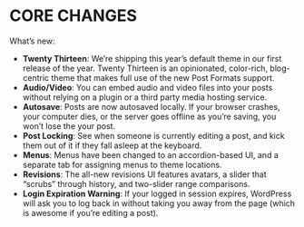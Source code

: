 # CORE CHANGES

What’s new:

- **Twenty Thirteen**: We’re shipping this year’s default theme in our first release of the year. Twenty Thirteen is an opinionated, color-rich, blog-centric theme that makes full use of the new Post Formats support.
- **Audio/Video**: You can embed audio and video files into your posts without relying on a plugin or a third party media hosting service.
- **Autosave**:  Posts are now autosaved locally. If your browser crashes, your computer dies, or the server goes offline as you’re saving, you won’t lose the your post.
- **Post Locking**:  See when someone is currently editing a post, and kick them out of it if they fall asleep at the keyboard.
- **Menus**:  Menus have been changed to an accordion-based UI, and a separate tab for assigning menus to theme locations.
- **Revisions**: The all-new revisions UI features avatars, a slider that “scrubs” through history, and two-slider range comparisons.
- **Login Expiration Warning**: If your logged in session expires, WordPress will ask you to log back in without taking you away from the page (which is awesome if you’re editing a post).